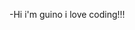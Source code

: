 -Hi i'm guino i love coding!!! 

<!---
guin2015/guin2015 is a ✨ special ✨ repository because its `README.md` (this file) appears on your GitHub profile.
You can click the Preview link to take a look at your changes.
--->
